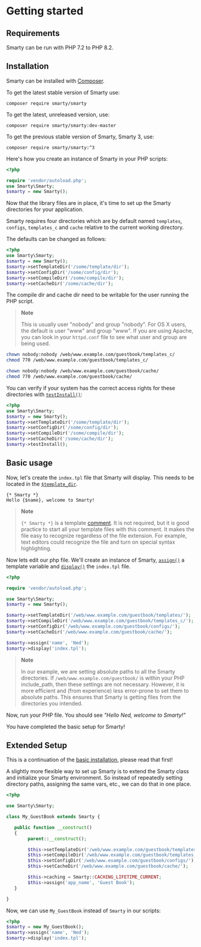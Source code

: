 # Getting started

## Requirements
Smarty can be run with PHP 7.2 to PHP 8.2.

## Installation
Smarty can be installed with [Composer](https://getcomposer.org/).

To get the latest stable version of Smarty use:
```shell
composer require smarty/smarty
```

To get the latest, unreleased version, use:
```shell
composer require smarty/smarty:dev-master
```

To get the previous stable version of Smarty, Smarty 3, use:
```shell
composer require smarty/smarty:^3
```

Here's how you create an instance of Smarty in your PHP scripts:
```php
<?php

require 'vendor/autoload.php';
use Smarty\Smarty;
$smarty = new Smarty();
```

Now that the library files are in place, it's time to set up the Smarty
directories for your application.

Smarty requires four directories which are by default named `templates`, `configs`, `templates_c` and `cache` 
relative to the current working directory.

The defaults can be changed as follows:

```php
<?php
use Smarty\Smarty;
$smarty = new Smarty();
$smarty->setTemplateDir('/some/template/dir');
$smarty->setConfigDir('/some/config/dir');
$smarty->setCompileDir('/some/compile/dir');
$smarty->setCacheDir('/some/cache/dir');
```

The compile dir and cache dir need to be writable for the user running the PHP script.

> **Note**
>
> This is usually user "nobody" and group "nobody". For OS X users, the
> default is user "www" and group "www". If you are using Apache, you
> can look in your `httpd.conf` file to see what user and group are
> being used.

```bash
chown nobody:nobody /web/www.example.com/guestbook/templates_c/
chmod 770 /web/www.example.com/guestbook/templates_c/

chown nobody:nobody /web/www.example.com/guestbook/cache/
chmod 770 /web/www.example.com/guestbook/cache/
```

You can verify if your system has the correct access rights for
    these directories with [`testInstall()`](./programmers/api-functions/api-test-install.md):

```php
<?php
use Smarty\Smarty;
$smarty = new Smarty();
$smarty->setTemplateDir('/some/template/dir');
$smarty->setConfigDir('/some/config/dir');
$smarty->setCompileDir('/some/compile/dir');
$smarty->setCacheDir('/some/cache/dir');
$smarty->testInstall();
```

## Basic usage

Now, let's create the `index.tpl` file that Smarty will display. This
needs to be located in the [`$template_dir`](./programmers/api-variables/variable-template-dir.md).

```smarty
{* Smarty *}
Hello {$name}, welcome to Smarty!
```

> **Note**
>
> `{* Smarty *}` is a template [comment](./designers/language-basic-syntax/language-syntax-comments.md). It
> is not required, but it is good practice to start all your template
> files with this comment. It makes the file easy to recognize
> regardless of the file extension. For example, text editors could
> recognize the file and turn on special syntax highlighting.

Now lets edit our php file. We'll create an instance of Smarty,
[`assign()`](./programmers/api-functions/api-assign.md) a template variable and
[`display()`](./programmers/api-functions/api-display.md) the `index.tpl` file.

```php
<?php

require 'vendor/autoload.php';

use Smarty\Smarty;
$smarty = new Smarty();

$smarty->setTemplateDir('/web/www.example.com/guestbook/templates/');
$smarty->setCompileDir('/web/www.example.com/guestbook/templates_c/');
$smarty->setConfigDir('/web/www.example.com/guestbook/configs/');
$smarty->setCacheDir('/web/www.example.com/guestbook/cache/');

$smarty->assign('name', 'Ned');
$smarty->display('index.tpl');

```

> **Note**
>
> In our example, we are setting absolute paths to all the Smarty
> directories. If `/web/www.example.com/guestbook/` is within your PHP
> include\_path, then these settings are not necessary. However, it is
> more efficient and (from experience) less error-prone to set them to
> absolute paths. This ensures that Smarty is getting files from the
> directories you intended.

Now, run your PHP file. You should see *"Hello Ned, welcome to Smarty!"*

You have completed the basic setup for Smarty!

## Extended Setup

This is a continuation of the [basic installation](#installation), please read that first!

A slightly more flexible way to set up Smarty is to extend the Smarty
class and initialize your Smarty
environment. So instead of repeatedly setting directory paths, assigning
the same vars, etc., we can do that in one place.

```php
<?php

use Smarty\Smarty;

class My_GuestBook extends Smarty {

   public function __construct()
   {
        parent::__construct();

        $this->setTemplateDir('/web/www.example.com/guestbook/templates/');
        $this->setCompileDir('/web/www.example.com/guestbook/templates_c/');
        $this->setConfigDir('/web/www.example.com/guestbook/configs/');
        $this->setCacheDir('/web/www.example.com/guestbook/cache/');

        $this->caching = Smarty::CACHING_LIFETIME_CURRENT;
        $this->assign('app_name', 'Guest Book');
   }

}
```

Now, we can use `My_GuestBook` instead of `Smarty` in our scripts:
```php
<?php
$smarty = new My_GuestBook();
$smarty->assign('name', 'Ned');
$smarty->display('index.tpl');
```
